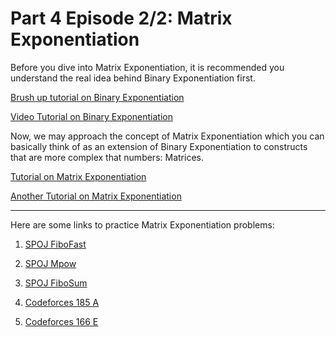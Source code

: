  
Part 4 Episode 2/2: Matrix Exponentiation
=====

Before you dive into Matrix Exponentiation, it is recommended you understand the real idea behind Binary Exponentiation first.

[Brush up tutorial on Binary Exponentiation](https://cp-algorithms.com/algebra/binary-exp.html)

[Video Tutorial on Binary Exponentiation](https://www.youtube.com/watch?v=L-Wzglnm4dM)

Now, we may approach the concept of Matrix Exponentiation which you can basically think of as an extension of Binary Exponentiation to constructs that are more complex that numbers: Matrices.

[Tutorial on Matrix Exponentiation](https://codeforces.com/blog/entry/67776)

[Another Tutorial on Matrix Exponentiation](https://www.hackerearth.com/practice/notes/matrix-exponentiation-1/)

-----

Here are some links to practice Matrix Exponentiation problems:

1. [SPOJ FiboFast](https://www.spoj.com/problems/FIBOFAST/)

2. [SPOJ Mpow](https://www.spoj.com/problems/MPOW/)

3. [SPOJ FiboSum](https://www.spoj.com/problems/FIBOSUM/cstart=10)
   
4. [Codeforces 185 A](https://codeforces.com/problemset/problem/185/A)
   
5. [Codeforces 166 E](https://codeforces.com/problemset/problem/166/E)
